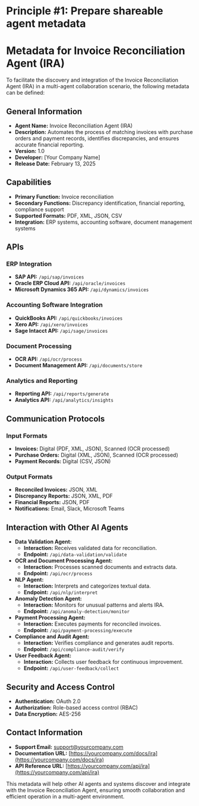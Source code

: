 # Principle #1: Prepare shareable agent metadata

# Metadata for Invoice Reconciliation Agent (IRA)

To facilitate the discovery and integration of the Invoice Reconciliation Agent (IRA) in a multi-agent collaboration scenario, the following metadata can be defined:

## General Information

- **Agent Name:** Invoice Reconciliation Agent (IRA)
- **Description:** Automates the process of matching invoices with purchase orders and payment records, identifies discrepancies, and ensures accurate financial reporting.
- **Version:** 1.0
- **Developer:** [Your Company Name]
- **Release Date:** February 13, 2025

## Capabilities

- **Primary Function:** Invoice reconciliation
- **Secondary Functions:** Discrepancy identification, financial reporting, compliance support
- **Supported Formats:** PDF, XML, JSON, CSV
- **Integration:** ERP systems, accounting software, document management systems

## APIs

### ERP Integration

- **SAP API:** `/api/sap/invoices`
- **Oracle ERP Cloud API:** `/api/oracle/invoices`
- **Microsoft Dynamics 365 API:** `/api/dynamics/invoices`

### Accounting Software Integration

- **QuickBooks API:** `/api/quickbooks/invoices`
- **Xero API:** `/api/xero/invoices`
- **Sage Intacct API:** `/api/sage/invoices`

### Document Processing

- **OCR API:** `/api/ocr/process`
- **Document Management API:** `/api/documents/store`

### Analytics and Reporting

- **Reporting API:** `/api/reports/generate`
- **Analytics API:** `/api/analytics/insights`

## Communication Protocols

### Input Formats

- **Invoices:** Digital (PDF, XML, JSON), Scanned (OCR processed)
- **Purchase Orders:** Digital (XML, JSON), Scanned (OCR processed)
- **Payment Records:** Digital (CSV, JSON)

### Output Formats

- **Reconciled Invoices:** JSON, XML
- **Discrepancy Reports:** JSON, XML, PDF
- **Financial Reports:** JSON, PDF
- **Notifications:** Email, Slack, Microsoft Teams

## Interaction with Other AI Agents

- **Data Validation Agent:**
  - **Interaction:** Receives validated data for reconciliation.
  - **Endpoint:** `/api/data-validation/validate`
- **OCR and Document Processing Agent:**
  - **Interaction:** Processes scanned documents and extracts data.
  - **Endpoint:** `/api/ocr/process`
- **NLP Agent:**
  - **Interaction:** Interprets and categorizes textual data.
  - **Endpoint:** `/api/nlp/interpret`
- **Anomaly Detection Agent:**
  - **Interaction:** Monitors for unusual patterns and alerts IRA.
  - **Endpoint:** `/api/anomaly-detection/monitor`
- **Payment Processing Agent:**
  - **Interaction:** Executes payments for reconciled invoices.
  - **Endpoint:** `/api/payment-processing/execute`
- **Compliance and Audit Agent:**
  - **Interaction:** Verifies compliance and generates audit reports.
  - **Endpoint:** `/api/compliance-audit/verify`
- **User Feedback Agent:**
  - **Interaction:** Collects user feedback for continuous improvement.
  - **Endpoint:** `/api/user-feedback/collect`

## Security and Access Control

- **Authentication:** OAuth 2.0
- **Authorization:** Role-based access control (RBAC)
- **Data Encryption:** AES-256

## Contact Information

- **Support Email:** support@yourcompany.com
- **Documentation URL:** [https://yourcompany.com/docs/ira](https://yourcompany.com/docs/ira)
- **API Reference URL:** [https://yourcompany.com/api/ira](https://yourcompany.com/api/ira)

This metadata will help other AI agents and systems discover and integrate with the Invoice Reconciliation Agent, ensuring smooth collaboration and efficient operation in a multi-agent environment.
